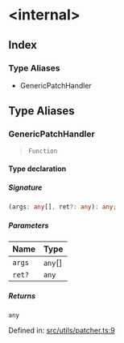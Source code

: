 # \<internal\>

## Index

### Type Aliases

- GenericPatchHandler

## Type Aliases

### GenericPatchHandler

> `Function`

#### Type declaration

##### Signature

```ts
(args: any[], ret?: any): any;
```

##### Parameters

| Name | Type |
| :------ | :------ |
| `args` | `any`[] |
| `ret?` | `any` |

##### Returns

`any`

Defined in:  [src/utils/patcher.ts:9](https://github.com/SteamDeckHomebrew/decky-frontend-lib/blob/-/src/utils/patcher.ts#L9)
